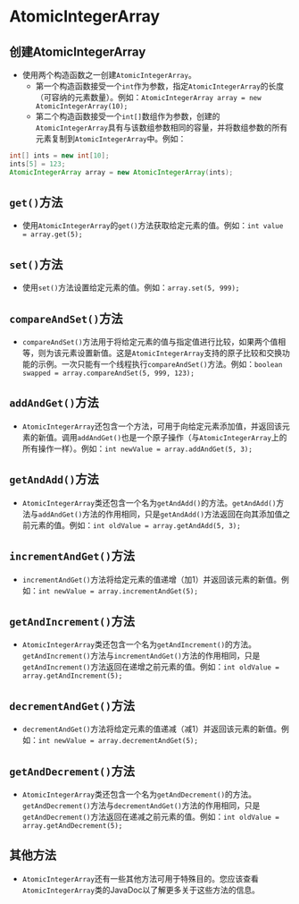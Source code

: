 # AtomicIntegerArray

## 创建AtomicIntegerArray
 - 使用两个构造函数之一创建`AtomicIntegerArray`。
     - 第一个构造函数接受一个`int`作为参数，指定`AtomicIntegerArray`的长度（可容纳的元素数量）。例如：`AtomicIntegerArray array = new AtomicIntegerArray(10);`
     - 第二个构造函数接受一个`int[]`数组作为参数，创建的`AtomicIntegerArray`具有与该数组参数相同的容量，并将数组参数的所有元素复制到`AtomicIntegerArray`中。例如：
```java
int[] ints = new int[10];
ints[5] = 123;
AtomicIntegerArray array = new AtomicIntegerArray(ints);
```

## `get()`方法
 - 使用`AtomicIntegerArray`的`get()`方法获取给定元素的值。例如：`int value = array.get(5);`

## `set()`方法
 - 使用`set()`方法设置给定元素的值。例如：`array.set(5, 999);`

## `compareAndSet()`方法
 - `compareAndSet()`方法用于将给定元素的值与指定值进行比较，如果两个值相等，则为该元素设置新值。这是`AtomicIntegerArray`支持的原子比较和交换功能的示例。一次只能有一个线程执行`compareAndSet()`方法。例如：`boolean swapped = array.compareAndSet(5, 999, 123);`

## `addAndGet()`方法
 - `AtomicIntegerArray`还包含一个方法，可用于向给定元素添加值，并返回该元素的新值。调用`addAndGet()`也是一个原子操作（与`AtomicIntegerArray`上的所有操作一样）。例如：`int newValue = array.addAndGet(5, 3);`

## `getAndAdd()`方法
 - `AtomicIntegerArray`类还包含一个名为`getAndAdd()`的方法。`getAndAdd()`方法与`addAndGet()`方法的作用相同，只是`getAndAdd()`方法返回在向其添加值之前元素的值。例如：`int oldValue = array.getAndAdd(5, 3);`

## `incrementAndGet()`方法
 - `incrementAndGet()`方法将给定元素的值递增（加1）并返回该元素的新值。例如：`int newValue = array.incrementAndGet(5);`

## `getAndIncrement()`方法
 - `AtomicIntegerArray`类还包含一个名为`getAndIncrement()`的方法。`getAndIncrement()`方法与`incrementAndGet()`方法的作用相同，只是`getAndIncrement()`方法返回在递增之前元素的值。例如：`int oldValue = array.getAndIncrement(5);`

## `decrementAndGet()`方法
 - `decrementAndGet()`方法将给定元素的值递减（减1）并返回该元素的新值。例如：`int newValue = array.decrementAndGet(5);`

## `getAndDecrement()`方法
 - `AtomicIntegerArray`类还包含一个名为`getAndDecrement()`的方法。`getAndDecrement()`方法与`decrementAndGet()`方法的作用相同，只是`getAndDecrement()`方法返回在递减之前元素的值。例如：`int oldValue = array.getAndDecrement(5);`

## 其他方法
 - `AtomicIntegerArray`还有一些其他方法可用于特殊目的。您应该查看`AtomicIntegerArray`类的JavaDoc以了解更多关于这些方法的信息。